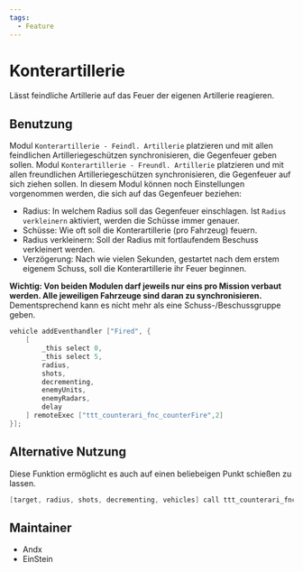 ```yaml
---
tags:
  - Feature
---
```


# Konterartillerie

Lässt feindliche Artillerie auf das Feuer der eigenen Artillerie reagieren.

## Benutzung

Modul `Konterartillerie - Feindl. Artillerie` platzieren und mit allen feindlichen Artilleriegeschützen synchronisieren, die Gegenfeuer geben sollen.
Modul `Konterartillerie - Freundl. Artillerie` platzieren und mit allen freundlichen Artilleriegeschützen synchronisieren, die Gegenfeuer auf sich ziehen sollen.
In diesem Modul können noch Einstellungen vorgenommen werden, die sich auf das Gegenfeuer beziehen:

- Radius: In welchem Radius soll das Gegenfeuer einschlagen. Ist `Radius verkleinern` aktiviert, werden die Schüsse immer genauer.
- Schüsse: Wie oft soll die Konterartillerie (pro Fahrzeug) feuern.
- Radius verkleinern: Soll der Radius mit fortlaufendem Beschuss verkleinert werden.
- Verzögerung: Nach wie vielen Sekunden, gestartet nach dem erstem eigenem Schuss, soll die Konterartillerie ihr Feuer beginnen.

**Wichtig: Von beiden Modulen darf jeweils nur eins pro Mission verbaut werden. Alle jeweiligen Fahrzeuge sind daran zu synchronisieren.** Dementsprechend kann es nicht mehr als eine Schuss-/Beschussgruppe geben.

``` cpp
vehicle addEventhandler ["Fired", {
    [
        _this select 0,
        _this select 5,
        radius,
        shots,
        decrementing,
        enemyUnits,
        enemyRadars,
        delay
    ] remoteExec ["ttt_counterari_fnc_counterFire",2]
}];
```

## Alternative Nutzung

Diese Funktion ermöglicht es auch auf einen beliebeigen Punkt schießen zu lassen.

``` cpp
[target, radius, shots, decrementing, vehicles] call ttt_counterari_fnc_positionFire;
```

## Maintainer

- Andx
- EinStein
